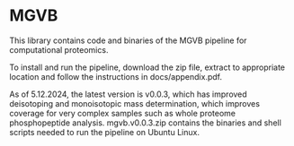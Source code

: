 # MGVB
This library contains code and binaries of the MGVB pipeline for computational proteomics.  

To install and run the pipeline, download the zip file, extract to appropriate location and follow the instructions in docs/appendix.pdf.  

As of 5.12.2024, the latest version is v0.0.3, which has improved deisotoping and monoisotopic mass determination, which improves coverage for very complex samples such as whole proteome phosphopeptide analysis. mgvb.v0.0.3.zip contains the binaries and shell scripts needed to run the pipeline on Ubuntu Linux.

